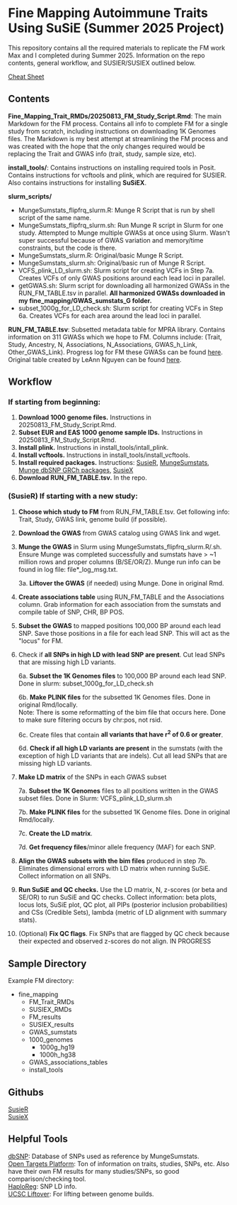 # Fine Mapping Autoimmune Traits Using SuSiE (Summer 2025 Project)
This repository contains all the required materials to replicate the FM work Max and I completed during Summer 2025. Information on the repo contents, general workflow, and SUSIER/SUSIEX outlined below. 

[Cheat Sheet]()

## Contents
**Fine_Mapping_Trait_RMDs/20250813_FM_Study_Script.Rmd**:  The main Markdown for the FM process. Contains all info to complete FM for a single study from scratch, including instructions on downloading 1K Genomes files. The Markdown is my best attempt at streamlining the FM process and was created with the hope that the only changes required would be replacing the Trait and GWAS info (trait, study, sample size, etc). 
  
**install_tools/**: Contains instructions on installing required tools in Posit. Contains instructions for vcftools and plink, which are required for SUSIER. Also contains instructions for installing **SuSiEX**.  

**slurm_scripts/**
- MungeSumstats_flipfrq_slurm.R: Munge R Script that is run by shell script of the same name.   
- MungeSumstats_flipfrq_slurm.sh: Run Munge R script in Slurm for one study. Attempted to Munge multiple GWASs at once using Slurm. Wasn't super successful because of GWAS variation and memory/time constraints, but the code is there.   
- MungeSumstats_slurm.R: Original/basic Munge R Script.  
- MungeSumstats_slurm.sh: Original/basic run of Munge R Script.   
- VCFS_plink_LD_slurm.sh: Slurm script for creating VCFs in Step 7a. Creates VCFs of only GWAS positions around each lead loci in parallel. 
- getGWAS.sh: Slurm script for downloading all harmonized GWASs in the RUN_FM_TABLE.tsv in parallel. **All harmonized GWASs downloaded in my fine_mapping/GWAS_sumstats_G folder.**  
- subset_1000g_for_LD_check.sh: Slurm script for creating VCFs in Step 6a. Creates VCFs for each area around the lead loci in parallel.   
  
**RUN_FM_TABLE.tsv**: Subsetted metadata table for MPRA library. Contains information on 311 GWASs which we hope to FM. Columns include: (Trait, Study, Ancestry, N, Associations, N_Associations, GWAS_h_Link, Other_GWAS_Link). Progress log for FM these GWASs can be found [here](https://bri.box.com/s/rt9p2f02ka2jgmayx4onhnp8vae1an4g). Original table created by LeAnn Nguyen can be found [here](https://bri.box.com/s/9tf23s7hxsaz5lzaimc6jd08o81g64xt). 

## Workflow
### If starting from beginning:
1. **Download 1000 genome files.** Instructions in 20250813_FM_Study_Script.Rmd.
2. **Subset EUR and EAS 1000 genome sample IDs.** Instructions in 20250813_FM_Study_Script.Rmd.
3. **Install plink.** Instructions in install_tools/intall_plink.
4. **Install vcftools.** Instructions in install_tools/install_vcftools.
5. **Install required packages.** Instructions: [SusieR](https://github.com/stephenslab/susieR), [MungeSumstats](https://www.bioconductor.org/packages/release/bioc/html/MungeSumstats.html), [Munge dbSNP GRCh packages](https://www.bioconductor.org/packages/devel/bioc/vignettes/MungeSumstats/inst/doc/MungeSumstats.html), [SusieX](https://github.com/getian107/SuSiEx)
6. **Download RUN_FM_TABLE.tsv.** In the repo.

### (SusieR) If starting with a new study: 
1. **Choose which study to FM** from RUN_FM_TABLE.tsv. Get following info: Trait, Study, GWAS link, genome build (if possible).
   
2. **Download the GWAS** from GWAS catalog using GWAS link and wget.
   
3. **Munge the GWAS** in Slurm using MungeSumstats_flipfrq_slurm.R/.sh. Ensure Munge was completed successfully and sumstats have > ~1 million rows and proper columns (B/SE/OR/Z). Munge run info can be found in log file: file*_log_msg.txt.

     3a. **Liftover the GWAS** (if needed) using Munge. Done in original Rmd.
  
4. **Create associations table** using RUN_FM_TABLE and the Associations column. Grab information for each association from the sumstats and compile table of SNP, CHR, BP POS.
   
5. **Subset the GWAS** to mapped positions 100,000 BP around each lead SNP. Save those positions in a file for each lead SNP. This will act as the "locus" for FM.
    
6. Check if **all SNPs in high LD with lead SNP are present**. Cut lead SNPs that are missing high LD variants.
    
     6a. **Subset the 1K Genomes files** to 100,000 BP around each lead SNP. Done in slurm: subset_1000g_for_LD_check.sh
  
     6b. **Make PLINK files** for the subsetted 1K Genomes files. Done in original Rmd/locally.  
       Note: There is some reformatting of the bim file that occurs here. Done to make sure filtering occurs by chr:pos, not rsid.  
       
     6c. Create files that contain **all variants that have r<sup>2</sup> of 0.6 or greater**. 
   
     6d. **Check if all high LD variants are present** in the sumstats (with the exception of high LD variants that are indels). Cut all lead SNPs that are missing high LD variants.
  
7. **Make LD matrix** of the SNPs in each GWAS subset
   
     7a. **Subset the 1K Genomes** files to all positions written in the GWAS subset files. Done in Slurm: VCFS_plink_LD_slurm.sh
    
     7b. **Make PLINK files** for the subsetted 1K Genome files. Done in original Rmd/locally.   
   
     7c. **Create the LD matrix**.
   
     7d. **Get frequency files**/minor allele frequency (MAF) for each SNP.
  
8. **Align the GWAS subsets with the bim files** produced in step 7b. Eliminates dimensional errors with LD matrix when running SuSiE. Collect information on all SNPs.
   
9. **Run SuSiE and QC checks.** Use the LD matrix, N, z-scores (or beta and SE/OR) to run SuSiE and QC checks. Collect information: beta plots, locus lots, SuSiE plot, QC plot, all PIPs (posterior inclusion probabilities) and CSs (Credible Sets), lambda (metric of LD alignment with summary stats).
    
10. (Optional) **Fix QC flags**. Fix SNPs that are flagged by QC check because their expected and observed z-scores do not align. IN PROGRESS


## Sample Directory
Example FM directory:
- fine_mapping
    - FM_Trait_RMDs
    - SUSIEX_RMDs
    - FM_results
    - SUSIEX_results
    - GWAS_sumstats
    - 1000_genomes
        - 1000g_hg19
        - 1000h_hg38
    - GWAS_associations_tables
    - install_tools

## Githubs
[SusieR](https://stephenslab.github.io/susieR/)  
[SusieX](https://github.com/getian107/SuSiEx)

## Helpful Tools
[dbSNP](https://www.ncbi.nlm.nih.gov/): Database of SNPs used as reference by MungeSumstats.  
[Open Targets Platform](https://platform.opentargets.org/): Ton of information on traits, studies, SNPs, etc. Also have their own FM results for many studies/SNPs, so good comparison/checking tool.  
[HaploReg](https://pubs.broadinstitute.org/mammals/haploreg/haploreg.php): SNP LD info.  
[UCSC Liftover](https://genome.ucsc.edu/cgi-bin/hgLiftOver?token=0.zrAmUDayAsc1DcvcmQlXuKGIxV5A5CYFuLMq2JX9ECYKfw5-nCBr8rwwbFbNZ-m6Tp8srjtl6zir6HaXd3hM-X3HgVc_4ZCHNRfarKfJw40u-ayplIUPDgjPxAOjUnbfKpVMBgNUi9hqqWu0ORg9nf8oP5fXYUuScESJub85Pygt573teGAWJ966psuuOYkajkP7oDSIM6o_GW3rssvLiQyLifSJRslKVAi6Xx5dtCctiMspYpCG-_k5nghWv70EnkUlrxPdIZH7y94yJeRZocczJBpyoacExNRdDmQAeDWWjVmT_EcISic_rtlfvYerKlHScIklFD1ZfEj-EKwJ4dVIhDdVsTAKUkNIizYq2i-TIWSZC6WKxVuqCO3UnTLT53StGplhjygg_LIbFj0-3fKIO4IYxf28vpiJDirWEHCepq44T2Qo6RXmwQqgmtpgdIVxitEk92hUEdS9DV4id-Rzf6J7gpkGzVp4vMIJujyoYBqyeONhrCIKwHSbb5h0HCnESfCksqeZFak_-t00K35DZTuCoKQYpUjpZ1fnLeVqYor7F5kxDR8yn9uveBrT8hLqk1ED2MIHzybcFssfrhAtonuKrJBabQ6CLVPFkBGPLyM5BFdQaCQZNw73O50ufcmgIhDYdL6oljRFLhrsdY18tfoBc4Dgyh4U8ddMruP0BX01ykq2eroyc2noTHnk9zEt_2JNs8IQT7c5lfz6iGuB8ehuHJwQASKhWjDeNZJrExsPgwnJhu8A6YI11UDBcDQRVt1GP96ReRNiWUKRX9XUMfpRgOBOQeAb5cbjOp1EOljShoYq4wnQ1rw9TRDBtJLDVUndQC_3hGtFBUhUSHnDnCJp-QYlJFrQAoEzhjoftoxVpG0PIY3h5rXVwevqRDBMJo-NQucmgnf8wFGipuoBuwfY-aRUuIDf7xR4F0E.hJGbjUncBY3irS5s3_iBEw.ca2174b980accb6b78e6f0bbac715f0cf7c9eebb8a56b334cf1fa94358f806f5): For lifting between genome builds.  

